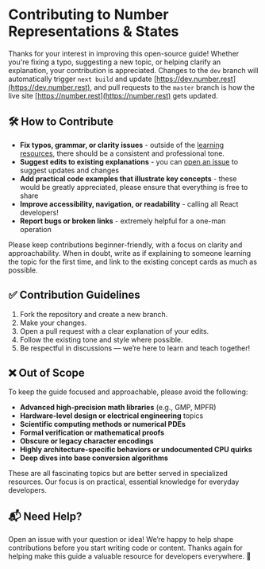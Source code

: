 # Contributing to Number Representations & States

Thanks for your interest in improving this open-source guide! Whether you're fixing a typo, suggesting a new topic, or helping clarify an explanation, your contribution is appreciated. Changes to the `dev` branch will automatically trigger `next build` and update [https://dev.number.rest](https://dev.number.rest), and pull requests to the `master` branch is how the live site [https://number.rest](https://number.rest) gets updated.

## 🛠 How to Contribute

- **Fix typos, grammar, or clarity issues** - outside of the [learning resources](https://number.rest/learn), there should be a consistent and professional tone.
- **Suggest edits to existing explanations** - you can [open an issue](https://github.com/keshavsaharia/number-rest/issues) to suggest updates and changes
- **Add practical code examples that illustrate key concepts** - these would be greatly appreciated, please ensure that everything is free to share
- **Improve accessibility, navigation, or readability** - calling all React developers!
- **Report bugs or broken links** - extremely helpful for a one-man operation

Please keep contributions beginner-friendly, with a focus on clarity and approachability. When in doubt, write as if explaining to someone learning the topic for the first time, and link to the existing concept cards as much as possible.

## ✅ Contribution Guidelines

1. Fork the repository and create a new branch.
2. Make your changes.
3. Open a pull request with a clear explanation of your edits.
4. Follow the existing tone and style where possible.
5. Be respectful in discussions — we’re here to learn and teach together!

## ❌ Out of Scope

To keep the guide focused and approachable, please avoid the following:

- **Advanced high-precision math libraries** (e.g., GMP, MPFR)
- **Hardware-level design or electrical engineering** topics
- **Scientific computing methods or numerical PDEs**
- **Formal verification or mathematical proofs**
- **Obscure or legacy character encodings**
- **Highly architecture-specific behaviors or undocumented CPU quirks**
- **Deep dives into base conversion algorithms**

These are all fascinating topics but are better served in specialized resources. Our focus is on practical, essential knowledge for everyday developers.

## 📬 Need Help?

Open an issue with your question or idea! We’re happy to help shape contributions before you start writing code or content.
Thanks again for helping make this guide a valuable resource for developers everywhere. 🙌
